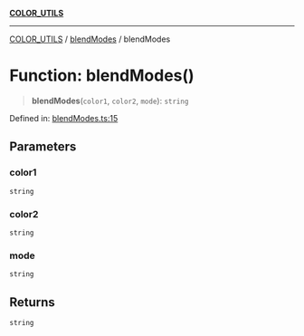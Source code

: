 [**COLOR_UTILS**](../../README.md)

***

[COLOR_UTILS](../../README.md) / [blendModes](../README.md) / blendModes

# Function: blendModes()

> **blendModes**(`color1`, `color2`, `mode`): `string`

Defined in: [blendModes.ts:15](https://github.com/dailker/everyutil/blob/e265d7544f4e799da268d038a0a464c889a18367/src/color/blendModes.ts#L15)

## Parameters

### color1

`string`

### color2

`string`

### mode

`string`

## Returns

`string`

